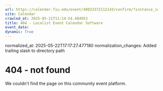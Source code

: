 ```yaml
---
url: https://calendar.fiu.edu/event/48923372112143/confirm/?instance_id=49163423490869&return=https%3A%2F%2Fcalendar.fiu.edu%2Fcalendar%3Fevent_types%255B%255D%3D121723
site: Calendar
crawled_at: 2025-05-21T11:14:54.484953
title: 404 - Localist Event Calendar Software
event_date: 
dynamic: True
---
```

normalized_at: 2025-05-22T17:17:27.477180
normalization_changes: Added trailing slash to directory path

# 404 - not found
We couldn't find the page on this community event platform.

